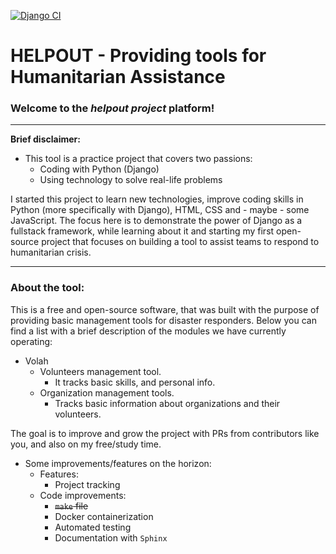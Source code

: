 [![Django CI](https://github.com/GabrielSousa02/helpout/actions/workflows/django.yml/badge.svg)](https://github.com/GabrielSousa02/helpout/actions/workflows/django.yml)
# HELPOUT - Providing tools for Humanitarian Assistance

### Welcome to the _**helpout project**_ platform!
***
**Brief disclaimer:**
- This tool is a practice project that covers two passions:
  - Coding with Python (Django)
  - Using technology to solve real-life problems
<p>
I started this project to learn new technologies, improve coding skills in Python (more
specifically with Django), HTML, CSS and - maybe - some JavaScript. The focus here is to
demonstrate the power of Django as a fullstack framework, while learning about it
and starting my first open-source project that focuses on building a tool to assist teams
to respond to humanitarian crisis.
</p>

***

### About the tool:
<p>
This is a free and open-source software, that was built with the purpose 
of providing basic management tools for disaster responders. 
Below you can find a list with a brief description 
of the modules we have currently operating:
</p>
 
- Volah
  - Volunteers management tool. 
    - It tracks basic skills, and personal info.
  - Organization management tools. 
    - Tracks basic information about organizations and their volunteers.

<p>
The goal is to improve and grow the project with PRs from contributors like you, and also
on my free/study time.
</p>

- Some improvements/features on the horizon:
    - Features:
      - Project tracking
    - Code improvements:
      - ~~`make` file~~
      - Docker containerization
      - Automated testing
      - Documentation with `Sphinx`
